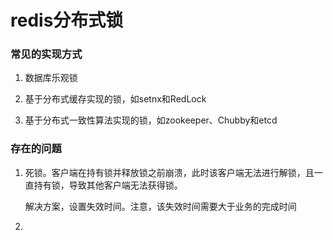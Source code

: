 # redis分布式锁

### 常见的实现方式

1. 数据库乐观锁

2. 基于分布式缓存实现的锁，如setnx和RedLock

3. 基于分布式一致性算法实现的锁，如zookeeper、Chubby和etcd

   

### 存在的问题

1. 死锁。客户端在持有锁并释放锁之前崩溃，此时该客户端无法进行解锁，且一直持有锁，导致其他客户端无法获得锁。

   解决方案，设置失效时间。注意，该失效时间需要大于业务的完成时间

2. 